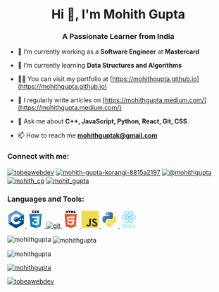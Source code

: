 <h1 align="center">Hi 👋, I'm Mohith Gupta</h1>
<h3 align="center">A Passionate Learner from India</h3>

- 🔭 I’m currently working as a **Software Engineer** at **Mastercard**

- 🌱 I’m currently learning **Data Structures and Algorithms**

- 👨‍💻 You can visit my portfolio at [https://mohithgupta.github.io](https://mohithgupta.github.io)

- 📝 I regularly write articles on [https://mohithgupta.medium.com/](https://mohithgupta.medium.com/)

- 💬 Ask me about **C++, JavaScript, Python, React, Git, CSS**

- 📫 How to reach me **mohithguptak@gmail.com**

<h3 align="left">Connect with me:</h3>
<p align="left">
<a href="https://twitter.com/tobeawebdev" target="blank"><img align="center" src="https://raw.githubusercontent.com/rahuldkjain/github-profile-readme-generator/master/src/images/icons/Social/twitter.svg" alt="tobeawebdev" height="30" width="40" /></a>
<a href="https://linkedin.com/in/mohith-gupta-korangi-8815a2197" target="blank"><img align="center" src="https://raw.githubusercontent.com/rahuldkjain/github-profile-readme-generator/master/src/images/icons/Social/linked-in-alt.svg" alt="mohith-gupta-korangi-8815a2197" height="30" width="40" /></a>
<a href="https://medium.com/@mohithgupta" target="blank"><img align="center" src="https://raw.githubusercontent.com/rahuldkjain/github-profile-readme-generator/master/src/images/icons/Social/medium.svg" alt="@mohithgupta" height="30" width="40" /></a>
<a href="https://www.codechef.com/users/mohith_cp" target="blank"><img align="center" src="https://cdn.jsdelivr.net/npm/simple-icons@3.1.0/icons/codechef.svg" alt="mohith_cp" height="30" width="40" /></a>
<a href="https://www.leetcode.com/mohit_gupta" target="blank"><img align="center" src="https://raw.githubusercontent.com/rahuldkjain/github-profile-readme-generator/master/src/images/icons/Social/leet-code.svg" alt="mohit_gupta" height="30" width="40" /></a>
</p>

<h3 align="left">Languages and Tools:</h3>
<p align="left"> <a href="https://www.w3schools.com/cpp/" target="_blank"> <img src="https://raw.githubusercontent.com/devicons/devicon/master/icons/cplusplus/cplusplus-original.svg" alt="cplusplus" width="40" height="40"/> </a> <a href="https://www.w3schools.com/css/" target="_blank"> <img src="https://raw.githubusercontent.com/devicons/devicon/master/icons/css3/css3-original-wordmark.svg" alt="css3" width="40" height="40"/> </a> <a href="https://git-scm.com/" target="_blank"> <img src="https://www.vectorlogo.zone/logos/git-scm/git-scm-icon.svg" alt="git" width="40" height="40"/> </a> <a href="https://www.w3.org/html/" target="_blank"> <img src="https://raw.githubusercontent.com/devicons/devicon/master/icons/html5/html5-original-wordmark.svg" alt="html5" width="40" height="40"/> </a> <a href="https://developer.mozilla.org/en-US/docs/Web/JavaScript" target="_blank"> <img src="https://raw.githubusercontent.com/devicons/devicon/master/icons/javascript/javascript-original.svg" alt="javascript" width="40" height="40"/> </a> <a href="https://www.python.org" target="_blank"> <img src="https://raw.githubusercontent.com/devicons/devicon/master/icons/python/python-original.svg" alt="python" width="40" height="40"/> </a> <a href="https://reactjs.org/" target="_blank"> <img src="https://raw.githubusercontent.com/devicons/devicon/master/icons/react/react-original-wordmark.svg" alt="react" width="40" height="40"/> </a> </p>

<p><img align="left" src="https://github-readme-stats.vercel.app/api/top-langs?username=mohithgupta&show_icons=true&locale=en&layout=compact" alt="mohithgupta" /></p>

<p>&nbsp;<img align="center" src="https://github-readme-stats.vercel.app/api?username=mohithgupta&show_icons=true&locale=en" alt="mohithgupta" /></p>

<p align="left"> <img src="https://komarev.com/ghpvc/?username=mohithgupta&label=Profile%20views&color=0e75b6&style=flat" alt="mohithgupta" /> </p>

<p align="left"> <a href="https://github.com/ryo-ma/github-profile-trophy"><img src="https://github-profile-trophy.vercel.app/?username=mohithgupta" alt="mohithgupta" /></a> </p>

<p align="left"> <a href="https://twitter.com/tobeawebdev" target="blank"><img src="https://img.shields.io/twitter/follow/tobeawebdev?logo=twitter&style=for-the-badge" alt="tobeawebdev" /></a> </p>
